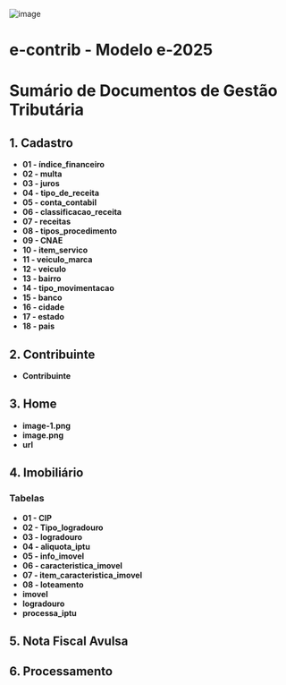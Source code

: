 ![image](https://github.com/user-attachments/assets/04662de1-1516-48d7-bb8c-50b38989e58b)
# e-contrib - Modelo e-2025 


# Sumário de Documentos de Gestão Tributária

## 1. Cadastro
- **01 - índice_financeiro**
- **02 - multa**
- **03 - juros**
- **04 - tipo_de_receita**
- **05 - conta_contabil**
- **06 - classificacao_receita**
- **07 - receitas**
- **08 - tipos_procedimento**
- **09 - CNAE**
- **10 - item_servico**
- **11 - veiculo_marca**
- **12 - veiculo**
- **13 - bairro**
- **14 - tipo_movimentacao**
- **15 - banco**
- **16 - cidade**
- **17 - estado**
- **18 - pais**

## 2. Contribuinte
- **Contribuinte**

## 3. Home
- **image-1.png**
- **image.png**
- **url**

## 4. Imobiliário
### Tabelas
- **01 - CIP**
- **02 - Tipo_logradouro**
- **03 - logradouro**
- **04 - aliquota_iptu**
- **05 - info_imovel**
- **06 - caracteristica_imovel**
- **07 - item_caracteristica_imovel**
- **08 - loteamento**
- **imovel**
- **logradouro**
- **processa_iptu**

## 5. Nota Fiscal Avulsa

## 6. Processamento



